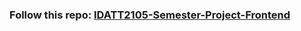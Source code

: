 ### Follow this repo: [IDATT2105-Semester-Project-Frontend](https://github.com/heikkkk/IDATT2105-Semester-Project-Frontend)